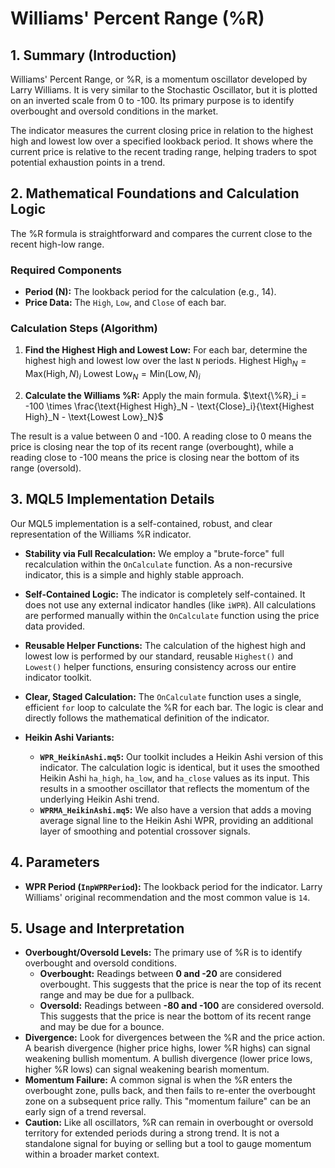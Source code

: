 # Williams' Percent Range (%R)

## 1. Summary (Introduction)

Williams' Percent Range, or %R, is a momentum oscillator developed by Larry Williams. It is very similar to the Stochastic Oscillator, but it is plotted on an inverted scale from 0 to -100. Its primary purpose is to identify overbought and oversold conditions in the market.

The indicator measures the current closing price in relation to the highest high and lowest low over a specified lookback period. It shows where the current price is relative to the recent trading range, helping traders to spot potential exhaustion points in a trend.

## 2. Mathematical Foundations and Calculation Logic

The %R formula is straightforward and compares the current close to the recent high-low range.

### Required Components

- **Period (N):** The lookback period for the calculation (e.g., 14).
- **Price Data:** The `High`, `Low`, and `Close` of each bar.

### Calculation Steps (Algorithm)

1. **Find the Highest High and Lowest Low:** For each bar, determine the highest high and lowest low over the last `N` periods.
   $\text{Highest High}_N = \text{Max}(\text{High}, N)_i$
   $\text{Lowest Low}_N = \text{Min}(\text{Low}, N)_i$

2. **Calculate the Williams %R:** Apply the main formula.
   $\text{\%R}_i = -100 \times \frac{\text{Highest High}_N - \text{Close}_i}{\text{Highest High}_N - \text{Lowest Low}_N}$

The result is a value between 0 and -100. A reading close to 0 means the price is closing near the top of its recent range (overbought), while a reading close to -100 means the price is closing near the bottom of its range (oversold).

## 3. MQL5 Implementation Details

Our MQL5 implementation is a self-contained, robust, and clear representation of the Williams %R indicator.

- **Stability via Full Recalculation:** We employ a "brute-force" full recalculation within the `OnCalculate` function. As a non-recursive indicator, this is a simple and highly stable approach.

- **Self-Contained Logic:** The indicator is completely self-contained. It does not use any external indicator handles (like `iWPR`). All calculations are performed manually within the `OnCalculate` function using the price data provided.

- **Reusable Helper Functions:** The calculation of the highest high and lowest low is performed by our standard, reusable `Highest()` and `Lowest()` helper functions, ensuring consistency across our entire indicator toolkit.

- **Clear, Staged Calculation:** The `OnCalculate` function uses a single, efficient `for` loop to calculate the %R for each bar. The logic is clear and directly follows the mathematical definition of the indicator.

- **Heikin Ashi Variants:**
  - **`WPR_HeikinAshi.mq5`:** Our toolkit includes a Heikin Ashi version of this indicator. The calculation logic is identical, but it uses the smoothed Heikin Ashi `ha_high`, `ha_low`, and `ha_close` values as its input. This results in a smoother oscillator that reflects the momentum of the underlying Heikin Ashi trend.
  - **`WPRMA_HeikinAshi.mq5`:** We also have a version that adds a moving average signal line to the Heikin Ashi WPR, providing an additional layer of smoothing and potential crossover signals.

## 4. Parameters

- **WPR Period (`InpWPRPeriod`):** The lookback period for the indicator. Larry Williams' original recommendation and the most common value is `14`.

## 5. Usage and Interpretation

- **Overbought/Oversold Levels:** The primary use of %R is to identify overbought and oversold conditions.
  - **Overbought:** Readings between **0 and -20** are considered overbought. This suggests that the price is near the top of its recent range and may be due for a pullback.
  - **Oversold:** Readings between **-80 and -100** are considered oversold. This suggests that the price is near the bottom of its recent range and may be due for a bounce.
- **Divergence:** Look for divergences between the %R and the price action. A bearish divergence (higher price highs, lower %R highs) can signal weakening bullish momentum. A bullish divergence (lower price lows, higher %R lows) can signal weakening bearish momentum.
- **Momentum Failure:** A common signal is when the %R enters the overbought zone, pulls back, and then fails to re-enter the overbought zone on a subsequent price rally. This "momentum failure" can be an early sign of a trend reversal.
- **Caution:** Like all oscillators, %R can remain in overbought or oversold territory for extended periods during a strong trend. It is not a standalone signal for buying or selling but a tool to gauge momentum within a broader market context.
